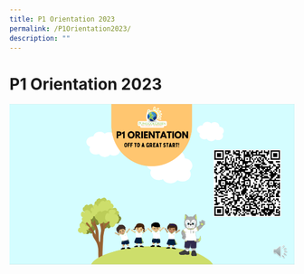 ```yaml
---
title: P1 Orientation 2023
permalink: /P1Orientation2023/
description: ""
---
```

# P1 Orientation 2023
![](/images/Our%20Partners%20in%20Education/P1%20Orientation%20AY2023.png)
[](/files/P1%20Orientation%20AY2023%20Slides_updated17%20Nov.pdf)